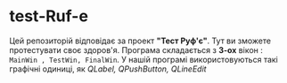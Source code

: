 # test-Ruf-e
Цей репозиторій відповідає за проект **"Тест Руф'є"**. 
Тут ви зможете протестувати своє здоров'я. 
Програма складається з **3-ох** вікон : `MainWin , TestWin, FinalWin`.
У нашій програмі використовуються такі графічні одиниці, як *QLabel, QPushButton, QLineEdit*
